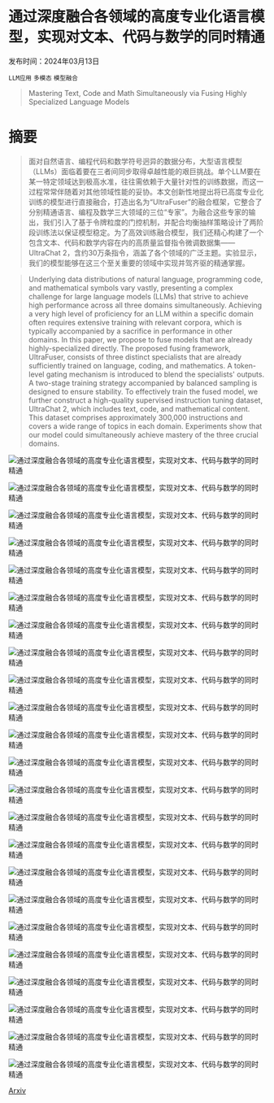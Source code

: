 # 通过深度融合各领域的高度专业化语言模型，实现对文本、代码与数学的同时精通

发布时间：2024年03月13日

`LLM应用` `多模态` `模型融合`

> Mastering Text, Code and Math Simultaneously via Fusing Highly Specialized Language Models

# 摘要

> 面对自然语言、编程代码和数学符号迥异的数据分布，大型语言模型（LLMs）面临着要在三者间同步取得卓越性能的艰巨挑战。单个LLM要在某一特定领域达到极高水准，往往需依赖于大量针对性的训练数据，而这一过程常常伴随着对其他领域性能的妥协。本文创新性地提出将已高度专业化训练的模型进行直接融合，打造出名为“UltraFuser”的融合框架，它整合了分别精通语言、编程及数学三大领域的三位“专家”。为融合这些专家的输出，我们引入了基于令牌粒度的门控机制，并配合均衡抽样策略设计了两阶段训练法以保证模型稳定。为了高效训练融合模型，我们还精心构建了一个包含文本、代码和数学内容在内的高质量监督指令微调数据集——UltraChat 2，含约30万条指令，涵盖了各个领域的广泛主题。实验显示，我们的模型能够在这三个至关重要的领域中实现并驾齐驱的精通掌握。

> Underlying data distributions of natural language, programming code, and mathematical symbols vary vastly, presenting a complex challenge for large language models (LLMs) that strive to achieve high performance across all three domains simultaneously. Achieving a very high level of proficiency for an LLM within a specific domain often requires extensive training with relevant corpora, which is typically accompanied by a sacrifice in performance in other domains. In this paper, we propose to fuse models that are already highly-specialized directly. The proposed fusing framework, UltraFuser, consists of three distinct specialists that are already sufficiently trained on language, coding, and mathematics. A token-level gating mechanism is introduced to blend the specialists' outputs. A two-stage training strategy accompanied by balanced sampling is designed to ensure stability. To effectively train the fused model, we further construct a high-quality supervised instruction tuning dataset, UltraChat 2, which includes text, code, and mathematical content. This dataset comprises approximately 300,000 instructions and covers a wide range of topics in each domain. Experiments show that our model could simultaneously achieve mastery of the three crucial domains.

![通过深度融合各领域的高度专业化语言模型，实现对文本、代码与数学的同时精通](../../../paper_images/2403.08281/x1.png)

![通过深度融合各领域的高度专业化语言模型，实现对文本、代码与数学的同时精通](../../../paper_images/2403.08281/x2.png)

![通过深度融合各领域的高度专业化语言模型，实现对文本、代码与数学的同时精通](../../../paper_images/2403.08281/x3.png)

![通过深度融合各领域的高度专业化语言模型，实现对文本、代码与数学的同时精通](../../../paper_images/2403.08281/x4.png)

![通过深度融合各领域的高度专业化语言模型，实现对文本、代码与数学的同时精通](../../../paper_images/2403.08281/x5.png)

![通过深度融合各领域的高度专业化语言模型，实现对文本、代码与数学的同时精通](../../../paper_images/2403.08281/ultra_vis.png)

![通过深度融合各领域的高度专业化语言模型，实现对文本、代码与数学的同时精通](../../../paper_images/2403.08281/x9.png)

![通过深度融合各领域的高度专业化语言模型，实现对文本、代码与数学的同时精通](../../../paper_images/2403.08281/x10.png)

![通过深度融合各领域的高度专业化语言模型，实现对文本、代码与数学的同时精通](../../../paper_images/2403.08281/x11.png)

![通过深度融合各领域的高度专业化语言模型，实现对文本、代码与数学的同时精通](../../../paper_images/2403.08281/x12.png)

![通过深度融合各领域的高度专业化语言模型，实现对文本、代码与数学的同时精通](../../../paper_images/2403.08281/x13.png)

![通过深度融合各领域的高度专业化语言模型，实现对文本、代码与数学的同时精通](../../../paper_images/2403.08281/x14.png)

![通过深度融合各领域的高度专业化语言模型，实现对文本、代码与数学的同时精通](../../../paper_images/2403.08281/x15.png)

![通过深度融合各领域的高度专业化语言模型，实现对文本、代码与数学的同时精通](../../../paper_images/2403.08281/x16.png)

![通过深度融合各领域的高度专业化语言模型，实现对文本、代码与数学的同时精通](../../../paper_images/2403.08281/x17.png)

![通过深度融合各领域的高度专业化语言模型，实现对文本、代码与数学的同时精通](../../../paper_images/2403.08281/x18.png)

![通过深度融合各领域的高度专业化语言模型，实现对文本、代码与数学的同时精通](../../../paper_images/2403.08281/x19.png)

![通过深度融合各领域的高度专业化语言模型，实现对文本、代码与数学的同时精通](../../../paper_images/2403.08281/x20.png)

![通过深度融合各领域的高度专业化语言模型，实现对文本、代码与数学的同时精通](../../../paper_images/2403.08281/x21.png)

![通过深度融合各领域的高度专业化语言模型，实现对文本、代码与数学的同时精通](../../../paper_images/2403.08281/x22.png)

![通过深度融合各领域的高度专业化语言模型，实现对文本、代码与数学的同时精通](../../../paper_images/2403.08281/x23.png)

![通过深度融合各领域的高度专业化语言模型，实现对文本、代码与数学的同时精通](../../../paper_images/2403.08281/x24.png)

![通过深度融合各领域的高度专业化语言模型，实现对文本、代码与数学的同时精通](../../../paper_images/2403.08281/x25.png)

[Arxiv](https://arxiv.org/abs/2403.08281)